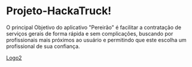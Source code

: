 # Projeto-HackaTruck!

O principal Objetivo do aplicativo "Pereirão" é facilitar a contratação de serviços gerais de forma rápida e sem complicações, buscando por profissionais mais próximos ao usuário e permitindo que este escolha um profissional de sua confiança.

[Logo2](https://github.com/lunatloyolla/Projeto-HackaTruck/assets/112090620/ca44caef-8a2b-4201-8c20-e72bf2d47441)
